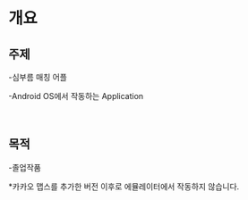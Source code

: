 # 개요
## 주제
-심부름 매칭 어플

-Android OS에서 작동하는 Application

<br/>

## 목적
-졸업작품

*카카오 맵스를 추가한 버전 이후로 에뮬레이터에서 작동하지 않습니다.
